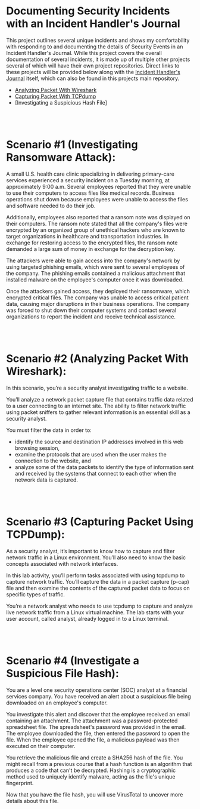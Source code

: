 # Documenting Security Incidents with an Incident Handler's Journal
This project outlines several unique incidents and shows my comfortability with responding to and documenting the details of Security Events in an Incident Handler's Journal.
While this project covers the overall documentation of several incidents, it is made up of multiple other projects several of which will have their own project repositories. Direct links to these projects will be provided below along with the [Incident Handler's Journal](https://github.com/JacobDKing/IncidentHandlersJournal/blob/main/Incident%20handler's%20journal%20.pdf) itself, which can also be found in this projects main repository.
  - [Analyzing Packet With Wireshark](https://github.com/JacobDKing/AnalyzePacketWithWireshark)
  - [Capturing Packet With TCPdump](https://github.com/JacobDKing/CapturePacketWithTcpdump) 
  - [Investigating a Suspicious Hash File]

<br />
<br />

<h1>Scenario #1 (Investigating Ransomware Attack):</h1>
A small U.S. health care clinic specializing in delivering primary-care services experienced a security incident on a Tuesday morning, at approximately 9:00 a.m. Several employees reported that they were unable to use their computers to access files like medical records. Business operations shut down because employees were unable to access the files and software needed to do their job.

Additionally, employees also reported that a ransom note was displayed on their computers. The ransom note stated that all the company's files were encrypted by an organized group of unethical hackers who are known to target organizations in healthcare and transportation industries. In exchange for restoring access to the encrypted files, the ransom note demanded a large sum of money in exchange for the decryption key. 

The attackers were able to gain access into the company's network by using targeted phishing emails, which were sent to several employees of the company. The phishing emails contained a malicious attachment that installed malware on the employee's computer once it was downloaded.

Once the attackers gained access, they deployed their ransomware, which encrypted critical files. The company was unable to access critical patient data, causing major disruptions in their business operations. The company was forced to shut down their computer systems and contact several organizations to report the incident and receive technical assistance.

<br />
<br />

<h1>Scenario #2 (Analyzing Packet With Wireshark):</h1>
In this scenario, you’re a security analyst investigating traffic to a website.

You’ll analyze a network packet capture file that contains traffic data related to a user connecting to an internet site. The ability to filter network traffic using packet sniffers to gather relevant information is an essential skill as a security analyst.

You must filter the data in order to:
  - identify the source and destination IP addresses involved in this web browsing session,
  - examine the protocols that are used when the user makes the connection to the website, and
  - analyze some of the data packets to identify the type of information sent and received by the systems that connect to each other when the network data is captured.

<br />
<br />

<h1>Scenario #3 (Capturing Packet Using TCPDump):</h1>
As a security analyst, it’s important to know how to capture and filter network traffic in a Linux environment. You’ll also need to know the basic concepts associated with network interfaces.

In this lab activity, you’ll perform tasks associated with using tcpdump to capture network traffic. You’ll capture the data in a packet capture (p-cap) file and then examine the contents of the captured packet data to focus on specific types of traffic. 
 
You’re a network analyst who needs to use tcpdump to capture and analyze live network traffic from a Linux virtual machine.
The lab starts with your user account, called analyst, already logged in to a Linux terminal.

<br />
<br />

<h1>Scenario #4 (Investigate a Suspicious File Hash):</h1>
You are a level one security operations center (SOC) analyst at a financial services company. You have received an alert about a suspicious file being downloaded on an employee's computer. 

You investigate this alert and discover that the employee received an email containing an attachment. The attachment was a password-protected spreadsheet file. The spreadsheet's password was provided in the email. The employee downloaded the file, then entered the password to open the file. When the employee opened the file, a malicious payload was then executed on their computer. 

You retrieve the malicious file and create a SHA256 hash of the file. You might recall from a previous course that a hash function is an algorithm that produces a code that can't be decrypted. Hashing is a cryptographic method used to uniquely identify malware, acting as the file's unique fingerprint. 

Now that you have the file hash, you will use VirusTotal to uncover more details about this file.

